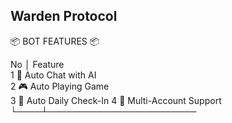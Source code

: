 ## Warden Protocol

📦 BOT FEATURES 📦


No │ Feature                     
1   🤖 Auto Chat with AI          
2   🎮 Auto Playing Game          
3   📆 Auto Daily Check-In         4  👥 Multi-Account Support       
└────┴────────────────────────
